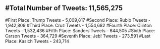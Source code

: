 #Total Number of Tweets: 11,565,275 
---
#First Place: Trump Tweets - 5,009,817
#Second Place: Rubio Tweets - 1,942,809
#Third Place: Cruz Tweets - 1,554,682
#Fourth Place: Clinton Tweets - 1,532,436
#Fifth Place: Sanders Tweets - 644,505
#Sixth Place: Carson Tweets - 364,729
#Seventh Place: Jeb! Tweets - 273,591
#Last Place: Kasich Tweets - 243,714
